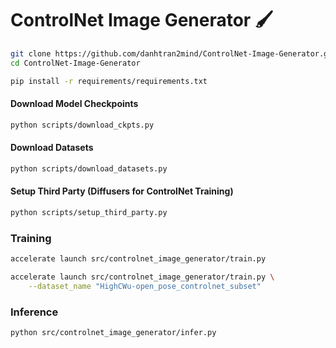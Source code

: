 # ControlNet Image Generator 🖌️

```bash
git clone https://github.com/danhtran2mind/ControlNet-Image-Generator.git
cd ControlNet-Image-Generator
```
```bash
pip install -r requirements/requirements.txt
```
#### Download Model Checkpoints
```bash
python scripts/download_ckpts.py
```
#### Download Datasets

```bash
python scripts/download_datasets.py
```

#### Setup Third Party (Diffusers for ControlNet Training)
```bash
python scripts/setup_third_party.py
```
### Training
```bash
accelerate launch src/controlnet_image_generator/train.py
```
```bash
accelerate launch src/controlnet_image_generator/train.py \
    --dataset_name "HighCWu-open_pose_controlnet_subset"
```

### Inference

```bash
python src/controlnet_image_generator/infer.py
```